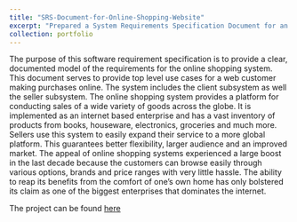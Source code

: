 ```yaml
---
title: "SRS-Document-for-Online-Shopping-Website"
excerpt: "Prepared a System Requirements Specification Document for an online shopping website.<br/><img src='/images/srs.png'>"
collection: portfolio
---
```


 The purpose of this software requirement specification is to provide a clear, documented model of
 the requirements for the online shopping system. This document serves to provide top level use
 cases for a web customer making purchases online. The system includes the client subsystem as
 well the seller subsystem.
 The online shopping system provides a platform for conducting sales of a wide variety of goods
 across the globe. It is implemented as an internet based enterprise and has a vast inventory of
 products from books, houseware, electronics, groceries and much more.
 Sellers use this system to easily expand their service to a more global platform. This guarantees
 better flexibility, larger audience and an improved market.
 The appeal of online shopping systems experienced a large boost in the last decade because the
 customers can browse easily through various options, brands and price ranges with very little
 hassle. The ability to reap its benefits from the comfort of one’s own home has only bolstered its
 claim as one of the biggest enterprises that dominates the internet.

 The project can be found [here](https://github.com/mitravinda462/SRS-Document-for-Online-Shopping-Website)
